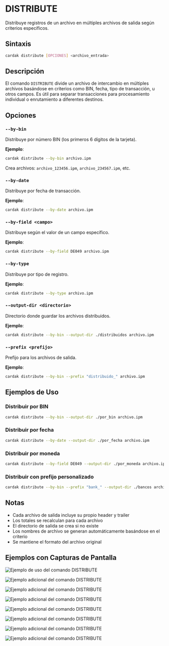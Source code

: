 # DISTRIBUTE

Distribuye registros de un archivo en múltiples archivos de salida según criterios específicos.

## Sintaxis

```bash
cardak distribute [OPCIONES] <archivo_entrada>
```

## Descripción

El comando `DISTRIBUTE` divide un archivo de intercambio en múltiples archivos basándose en criterios como BIN, fecha, tipo de transacción, u otros campos. Es útil para separar transacciones para procesamiento individual o enrutamiento a diferentes destinos.

## Opciones

### `--by-bin`
Distribuye por número BIN (los primeros 6 dígitos de la tarjeta).

**Ejemplo**:
```bash
cardak distribute --by-bin archivo.ipm
```

Crea archivos: `archivo_123456.ipm`, `archivo_234567.ipm`, etc.

### `--by-date`
Distribuye por fecha de transacción.

**Ejemplo**:
```bash
cardak distribute --by-date archivo.ipm
```

### `--by-field <campo>`
Distribuye según el valor de un campo específico.

**Ejemplo**:
```bash
cardak distribute --by-field DE049 archivo.ipm
```

### `--by-type`
Distribuye por tipo de registro.

**Ejemplo**:
```bash
cardak distribute --by-type archivo.ipm
```

### `--output-dir <directorio>`
Directorio donde guardar los archivos distribuidos.

**Ejemplo**:
```bash
cardak distribute --by-bin --output-dir ./distribuidos archivo.ipm
```

### `--prefix <prefijo>`
Prefijo para los archivos de salida.

**Ejemplo**:
```bash
cardak distribute --by-bin --prefix "distribuido_" archivo.ipm
```

## Ejemplos de Uso

### Distribuir por BIN

```bash
cardak distribute --by-bin --output-dir ./por_bin archivo.ipm
```

### Distribuir por fecha

```bash
cardak distribute --by-date --output-dir ./por_fecha archivo.ipm
```

### Distribuir por moneda

```bash
cardak distribute --by-field DE049 --output-dir ./por_moneda archivo.ipm
```

### Distribuir con prefijo personalizado

```bash
cardak distribute --by-bin --prefix "bank_" --output-dir ./bancos archivo.ipm
```

## Notas

- Cada archivo de salida incluye su propio header y trailer
- Los totales se recalculan para cada archivo
- El directorio de salida se crea si no existe
- Los nombres de archivo se generan automáticamente basándose en el criterio
- Se mantiene el formato del archivo original

## Ejemplos con Capturas de Pantalla

![Ejemplo de uso del comando DISTRIBUTE](/img/distribute-1.png)

![Ejemplo adicional del comando DISTRIBUTE](/img/distribute-2.png)

![Ejemplo adicional del comando DISTRIBUTE](/img/distribute-3.png)

![Ejemplo adicional del comando DISTRIBUTE](/img/distribute-4.png)

![Ejemplo adicional del comando DISTRIBUTE](/img/distribute-5.png)

![Ejemplo adicional del comando DISTRIBUTE](/img/distribute-6.png)

![Ejemplo adicional del comando DISTRIBUTE](/img/distribute-7.png)

![Ejemplo adicional del comando DISTRIBUTE](/img/distribute-8.png)

